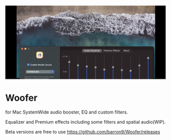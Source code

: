 

![woofer development](https://github.com/barron9/Woofer/blob/main/splash.png)
# Woofer 
for Mac SystemWide audio booster, EQ and custom filters.

Equalizer and Premium effects including some filters and spatial audio(WIP).

Beta versions are free to use
https://github.com/barron9/Woofer/releases

